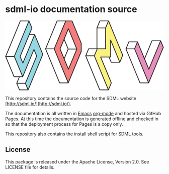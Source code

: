 # sdml-io documentation source

![SDML Logo Text](https://raw.githubusercontent.com/sdm-lang/.github/main/profile/horizontal-text.svg)

This repository contains the source code for the SDML website [http://sdml.io/](http://sdml.io/).

The documentation is all written in [Emacs](https://www.gnu.org/software/emacs/) [org-mode](https://www.gnu.org/software/emacs/) and hosted via GitHub Pages. At this time the documentation is
generated offline and checked in so that the deployment process for Pages is a copy only.

This repository also contains the install shell script for SDML tools.

## License

This package is released under the Apache License, Version 2.0. See LICENSE file for details.
